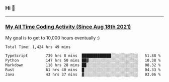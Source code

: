 ### Hi 🙂

---

### <a href="https://wakatime.com/@Eroxl">My All Time Coding Activity (Since Aug 18th 2021)</a>
My goal is to get to 10,000 hours eventually :)
<!--START_SECTION:waka-->

```txt
Total Time: 1,424 hrs 49 mins

TypeScript        739 hrs 8 mins  █████████████░░░░░░░░░░░░   51.88 %
Python            147 hrs 50 mins ██▓░░░░░░░░░░░░░░░░░░░░░░   10.38 %
Markdown          118 hrs 28 mins ██░░░░░░░░░░░░░░░░░░░░░░░   08.32 %
Rust              61 hrs 40 mins  █░░░░░░░░░░░░░░░░░░░░░░░░   04.33 %
Java              43 hrs 37 mins  ▓░░░░░░░░░░░░░░░░░░░░░░░░   03.06 %
```

<!--END_SECTION:waka-->
